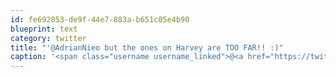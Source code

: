 ```yaml
---
id: fe692853-de9f-44e7-883a-b651c05e4b90
blueprint: text
category: twitter
title: "'@AdrianNieo but the ones on Harvey are TOO FAR!! :)"
caption: '<span class="username username_linked">@<a href="https://twitter.com/AdrianNieo" title="Adrian Nieoczym">AdrianNieo</a></span> but the ones on Harvey are TOO FAR!! :)'
---
```

